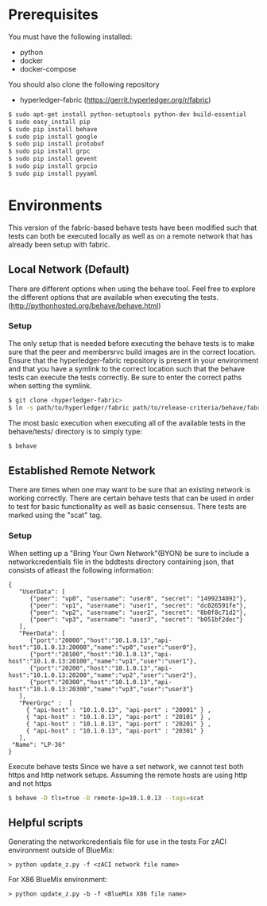# Prerequisites
You must have the following installed:
* python
* docker
* docker-compose

You should also clone the following repository
* hyperledger-fabric (https://gerrit.hyperledger.org/r/fabric)

```sh
$ sudo apt-get install python-setuptools python-dev build-essential
$ sudo easy_install pip
$ sudo pip install behave
$ sudo pip install google
$ sudo pip install protobuf
$ sudo pip install grpc
$ sudo pip install gevent
$ sudo pip install grpcio
$ sudo pip install pyyaml
```

# Environments
This version of the fabric-based behave tests have been modified such that tests can both be executed locally as well as on a remote network that has already been setup with fabric.

## Local Network (Default)
There are different options when using the behave tool. Feel free to explore the different options that are available when executing the tests. (http://pythonhosted.org/behave/behave.html)

### Setup
The only setup that is needed before executing the behave tests is to make sure that the peer and membersrvc build images are in the correct location. Ensure that the hyperledger-fabric repository is present in your environment and that you have a symlink to the correct location such that the behave tests can execute the tests correctly. Be sure to enter the correct paths when setting the symlink.
```sh
$ git clone <hyperledger-fabric>
$ ln -s path/to/hyperledger/fabric path/to/release-criteria/behave/fabric
```

The most basic execution when executing all of the available tests in the behave/tests/ directory is to simply type:
```sh
$ behave
```

## Established Remote Network
There are times when one may want to be sure that an existing network is working correctly. There are certain behave tests that can be used in order to test for basic functionality as well as basic consensus. There tests are marked using the "scat" tag.

### Setup
When setting up a "Bring Your Own Network"(BYON) be sure to include a networkcredentials file in the bddtests directory containing json, that consists of atleast the following information:

```
{
   "UserData": [
      {"peer": "vp0", "username": "user0", "secret": "1499234092"}, 
      {"peer": "vp1", "username": "user1", "secret": "dc026591fe"}, 
      {"peer": "vp2", "username": "user2", "secret": "8b0f8c71d2"}, 
      {"peer": "vp3", "username": "user3", "secret": "b051bf2dec"}
   ], 
   "PeerData": [
      {"port":"20000","host":"10.1.0.13","api-host":"10.1.0.13:20000","name":"vp0","user":"user0"},
      {"port":"20100","host":"10.1.0.13","api-host":"10.1.0.13:20100","name":"vp1","user":"user1"},
      {"port":"20200","host":"10.1.0.13","api-host":"10.1.0.13:20200","name":"vp2","user":"user2"},
      {"port":"20300","host":"10.1.0.13","api-host":"10.1.0.13:20300","name":"vp3","user":"user3"}
   ], 
   "PeerGrpc" :  [
     { "api-host" : "10.1.0.13", "api-port" : "20001" } , 
     { "api-host" : "10.1.0.13", "api-port" : "20101" } , 
     { "api-host" : "10.1.0.13", "api-port" : "20201" } , 
     { "api-host" : "10.1.0.13", "api-port" : "20301" } 
   ],
 "Name": "LP-36" 
} 
```

Execute behave tests
Since we have a set network, we cannot test both https and http network setups. Assuming the remote hosts are using http and not https
```sh
$ behave -D tls=true -D remote-ip=10.1.0.13 --tags=scat
```

## Helpful scripts
Generating the networkcredentials file for use in the tests
For zACI environment outside of BlueMix:
```shell
> python update_z.py -f <zACI network file name>
```

For X86 BlueMix environment:
```shell
> python update_z.py -b -f <BlueMix X86 file name>
```

